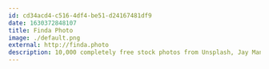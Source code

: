 ```yaml
---
id: cd34acd4-c516-4df4-be51-d24167481df9
date: 1630372848107
title: Finda Photo
image: ./default.png
external: http://finda.photo
description: 10,000 completely free stock photos from Unsplash, Jay Mantri, and many more, to use for any purpose. Search and browse by keyword and color.
---
```

